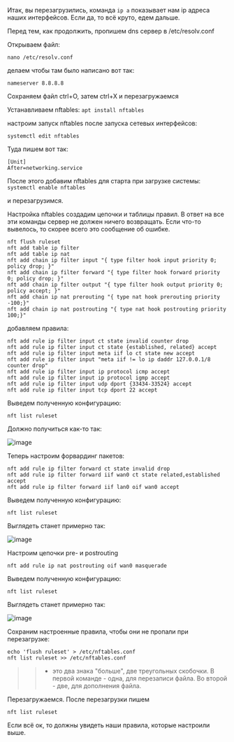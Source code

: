 Итак, вы перезагрузились, команда `ip a` показывает нам ip адреса наших интерфейсов. Если да, то всё круто, едем дальше.

Перед тем, как продолжить, пропишем dns сервер в /etc/resolv.conf

Открываем файл:

`nano /etc/resolv.conf`

делаем чтобы там было написано вот так:

`nameserver 8.8.8.8`

Сохраняем файл ctrl+O, затем ctrl+X
и перезагружаемся

Устанавливаем nftables:
`apt install nftables`

настроим запуск nftables после запуска сетевых интерфейсов:

`systemctl edit nftables`

Туда пишем вот так:
```
[Unit]
After=networking.service
```
После этого добавим nftables для старта при загрузке системы:
`systemctl enable nftables`

и перезагрузимся.

Настройка nftables
создадим цепочки и таблицы правил.
В ответ на все эти команды сервер не должен ничего возвращать. Если что-то вывелось, то скорее всего это сообщение об ошибке.
```
nft flush ruleset
nft add table ip filter
nft add table ip nat
nft add chain ip filter input "{ type filter hook input priority 0; policy drop; }"
nft add chain ip filter forward "{ type filter hook forward priority 0; policy drop; }"
nft add chain ip filter output "{ type filter hook output priority 0; policy accept; }"
nft add chain ip nat prerouting "{ type nat hook prerouting priority -100;}"
nft add chain ip nat postrouting "{ type nat hook postrouting priority 100;}"

```
добавляем правила:

```
nft add rule ip filter input ct state invalid counter drop
nft add rule ip filter input ct state {established, related} accept
nft add rule ip filter input meta iif lo ct state new accept
nft add rule ip filter input "meta iif != lo ip daddr 127.0.0.1/8 counter drop"
nft add rule ip filter input ip protocol icmp accept
nft add rule ip filter input ip protocol igmp accept
nft add rule ip filter input udp dport {33434-33524} accept
nft add rule ip filter input tcp dport 22 accept
```
Выведем полученную конфигурацию:

`nft list ruleset`

Должно получиться как-то так:

![image](https://user-images.githubusercontent.com/65608414/118846015-b9410600-b8e5-11eb-92df-17f569d83cf8.png)

Теперь настроим форвардинг пакетов:

```
nft add rule ip filter forward ct state invalid drop
nft add rule ip filter forward iif wan0 ct state related,established accept
nft add rule ip filter forward iif lan0 oif wan0 accept
```
Выведем полученную конфигурацию:

`nft list ruleset`

Выглядеть станет примерно так:

![image](https://user-images.githubusercontent.com/65608414/118847813-93b4fc00-b8e7-11eb-8294-48933e3d66c2.png)

Настроим цепочки pre- и postrouting
```
nft add rule ip nat postrouting oif wan0 masquerade
```
Выведем полученную конфигурацию:

`nft list ruleset`

Выглядеть станет примерно так:

![image](https://user-images.githubusercontent.com/65608414/118848356-1e95f680-b8e8-11eb-83b8-ff86b8e02824.png)

Сохраним настроенные правила, чтобы они не пропали при перезагрузке:
 ```
echo 'flush ruleset' > /etc/nftables.conf
nft list ruleset >> /etc/nftables.conf
```
>> - это два знака "больше", две треугольных скобочки. В первой команде - одна, для перезаписи файла. Во второй - две, для дополнения файла.

Перезагружаемся. После перезагрузки пишем

`nft list ruleset`

Если всё ок, то должны увидеть наши правила, которые настроили выше.
